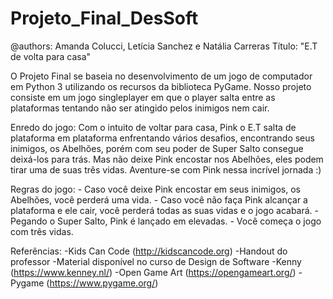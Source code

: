 # Projeto_Final_DesSoft

@authors: Amanda Colucci, Letícia Sanchez e Natália Carreras
Título: "E.T de volta para casa"

O Projeto Final se baseia no desenvolvimento de um jogo de computador em Python 3 utilizando os recursos da biblioteca PyGame. Nosso projeto consiste em um jogo singleplayer em que o player salta entre as plataformas tentando não ser atingido pelos inimigos nem cair. 

Enredo do jogo:
  Com o intuito de voltar para casa, Pink o E.T salta de plataforma em plataforma enfrentando vários desafios, encontrando seus inimigos, os Abelhões, porém com seu poder de Super Salto consegue deixá-los para trás. Mas não deixe Pink encostar nos Abelhões, eles podem tirar uma de suas três vidas. Aventure-se com Pink nessa incrível jornada :)
  
  Regras do jogo:
    - Caso você deixe Pink encostar em seus inimigos, os Abelhões, você perderá uma vida.
    - Caso você não faça Pink alcançar a plataforma e ele cair, você perderá todas as suas vidas e o jogo acabará.
    - Pegando o Super Salto, Pink é lançado em elevadas. 
    - Você começa o jogo com três vidas.

Referências:
  -Kids Can Code (http://kidscancode.org)
  -Handout do professor
  -Material disponível no curso de Design de Software
  -Kenny (https://www.kenney.nl/)
  -Open Game Art (https://opengameart.org/)
  -Pygame (https://www.pygame.org/)